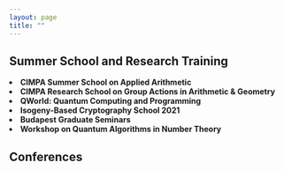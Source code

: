 ```yaml
---
layout: page
title: ""
---
```

<h2>Summer School and Research Training</h2>
<li><b>CIMPA Summer School on Applied Arithmetic</b></li>
<li><b>CIMPA Research School on Group Actions in Arithmetic & Geometry</b></li>
<li><b>QWorld: Quantum Computing and Programming</b></li>
<li><b>Isogeny-Based Cryptography School 2021</b></li>
<li><b>Budapest Graduate Seminars</b></li>
<li><b>Workshop on Quantum Algorithms in Number Theory </b></li>

<h2>Conferences</h2>

